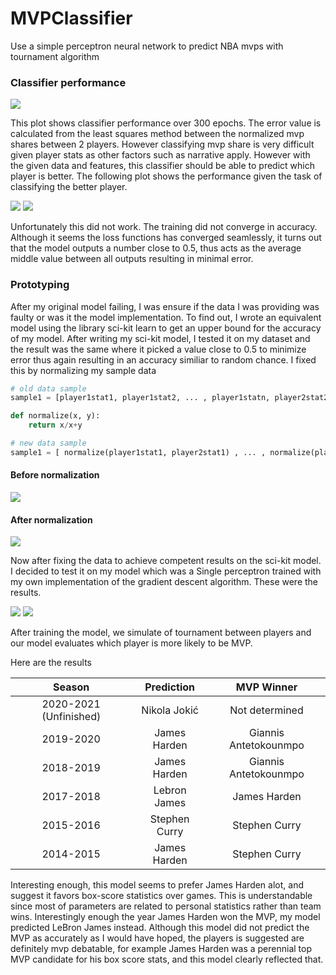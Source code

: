 # MVPClassifier
Use a simple perceptron neural network to predict NBA mvps with tournament algorithm

### Classifier performance
<img src="./assets/error%20plot.png"/>

This plot shows classifier performance over 300 epochs. The error value is calculated from the least squares
method between the normalized mvp shares between 2 players. However classifying mvp share is very difficult given player stats
as other factors such as narrative apply. However with the given data and features, this classifier should be able to predict which player is better.
The following plot shows the performance given the task of classifying the better player.

<img src="./assets/validation2.png"/>
<img src="./assets/validation3.png"/>

Unfortunately this did not work. The training did not converge in accuracy. Although it seems the loss functions has converged seamlessly, it turns out
that the model outputs a number close to 0.5, thus acts as the average middle value between all outputs resulting in minimal error. 

### Prototyping

After my original model failing, I was ensure if the data I was providing was faulty or was it the 
model implementation. To find out, I wrote an equivalent model using the library sci-kit learn to get an upper bound
for the accuracy of my model. After writing my sci-kit model, I tested it on my dataset and the result was the same
where it picked a value close to 0.5 to minimize error thus again resulting in an accuracy similiar to random chance. I fixed this by normalizing my sample data

```python
# old data sample
sample1 = [player1stat1, player1stat2, ... , player1statn, player2stat2, ... player2statn]

def normalize(x, y):
    return x/x+y

# new data sample
sample1 = [ normalize(player1stat1, player2stat1) , ... , normalize(player1statn, player2statn)]
```
#### Before normalization

<img src="./assets/old_scikit.png"/>

#### After normalization

<img src="./assets/sci_kit_accuracy.png"/>

Now after fixing the data to achieve competent results on the sci-kit model. I decided to test it on my model which
was a Single perceptron trained with my own implementation of the gradient descent algorithm. These were the results.

<img src="./assets/validation4.png"/>
<img src="./assets/validation5.png"/>

After training the model, we simulate of tournament between players
and our model evaluates which player is more likely to be MVP. 

Here are the results

| Season                 | Prediction    | MVP Winner            |
|:----------------------:|:-------------:| :--------------------:|
| 2020-2021 (Unfinished) | Nikola Jokić  | Not determined        |
| 2019-2020              | James Harden  | Giannis Antetokounmpo |
| 2018-2019              | James Harden  | Giannis Antetokounmpo |
| 2017-2018              | Lebron James  | James Harden          |
| 2015-2016              | Stephen Curry | Stephen Curry         |
| 2014-2015              | James Harden  | Stephen Curry         |

Interesting enough, this model seems to prefer James Harden alot, and suggest
it favors box-score statistics over games. This is understandable since most of parameters
are related to personal statistics rather than team wins. Interestingly enough
the year James Harden won the MVP, my model predicted LeBron James instead. Although
this model did not predict the MVP as accurately as I would have hoped,
the players is suggested are definitely mvp debatable, for example James
Harden was a perennial top MVP candidate for his box score stats, and this model
clearly reflected that.